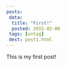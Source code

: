 ```yaml
---
posts:
 data:
  title: "First!"
  posted: 2015-02-08
 tags: [untag]
 dest: post1.html
---
```


This is my first post!